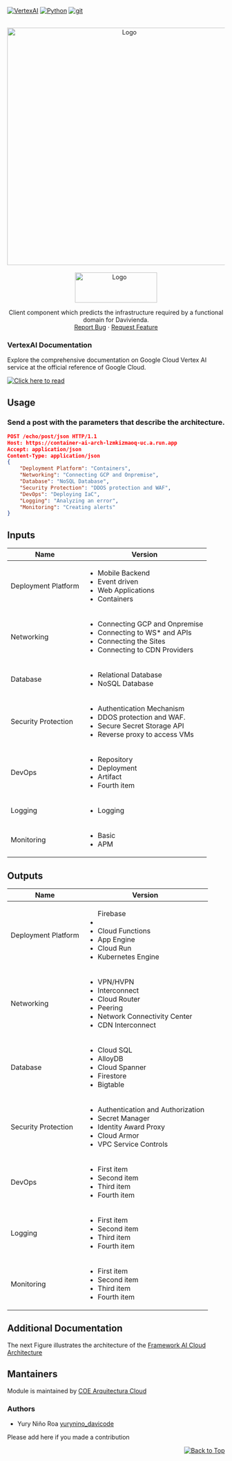 <div id="top"></div>

<!-- PROJECT SHIELDS -->
[![VertexAI](https://img.shields.io/badge/vertexai-v115-green?logo=google%20cloud)](https://cloud.google.com/vertex-ai)
[![Python](https://img.shields.io/badge/Python-3.11.X-blue.svg?logo=python)](https://www.python.org/)
[![git](https://img.shields.io/badge/git-v2.39.X-red.svg?logo=git)](https://git-scm.com/)

<!-- PROJECT LOGO -->

<br />
<div align="center">
  <a href="https://github.com/davivienda-colombia/davi-coe-terraform-test-lib">
    <img src="./utils/davi_logo.png" alt="Logo" width="550">
  </a>
</div>

<br />
<div align="center">
  <a href="https://github.com/davivienda-colombia/davi-coe-google-cloud">
    <img src="./utils/gcp_logo.png" alt="Logo" width="190" height="70">
  </a>
  <p align="center">
    Client component which predicts the infrastructure required by a functional domain for Davivienda.
    <br />
    <a href="https://github.com/davivienda-colombia/davi-coe-aws-s3-iac/issues">Report Bug</a>
    ·
    <a href="https://github.com/davivienda-colombia/davi-coe-aws-s3-iac/issues">Request Feature</a>
  </p>
</div>

### VertexAI Documentation

Explore the comprehensive documentation on Google Cloud Vertex AI service at the official reference of Google Cloud.

[![Click here to read](https://img.shields.io/badge/Click_here_to_read-blue?style=plastic&labelColor=white&color=blue&logoWidth=20&logo=GoogleCloud&logoColor=blue)](https://cloud.google.com/vertex-ai)

## Usage

### Send a post with the parameters that describe the architecture.

```json
POST /echo/post/json HTTP/1.1
Host: https://container-ai-arch-lzmkizmaoq-uc.a.run.app
Accept: application/json
Content-Type: application/json
{
    "Deployment Platform": "Containers",
    "Networking": "Connecting GCP and Onpremise",
    "Database": "NoSQL Database",
    "Security Protection": "DDOS protection and WAF",
    "DevOps": "Deploying IaC",
    "Logging": "Analyzing an error",
    "Monitoring": "Creating alerts"
}
```

<!-- BEGINNING OF PRE-COMMIT-TERRAFORM DOCS HOOK -->
## Inputs

| Name                | Version                                                                                                                                         |
|---------------------|-------------------------------------------------------------------------------------------------------------------------------------------------|
| Deployment Platform | <ul><li>Mobile Backend</li> <li>Event driven</li><li>Web Applications</li><li>Containers</li></ul>                                              |
| Networking          | <ul><li>Connecting GCP and Onpremise</li> <li>Connecting to WS* and APIs</li><li>Connecting the Sites</li><li>Connecting to CDN Providers</li></ul> |
| Database            | <ul><li>Relational Database</li> <li>NoSQL Database</li></ul>                                                                                   |
| Security Protection | <ul><li>Authentication Mechanism</li> <li>DDOS protection and WAF.</li><li>Secure Secret Storage API</li><li>Reverse proxy to access VMs</li></ul> |
| DevOps              | <ul><li>Repository</li><li>Deployment</li><li>Artifact</li><li>Fourth item</li></ul>                                                            |
| Logging             | <ul><li>Logging</li></ul>                                                                                                                       |
| Monitoring          | <ul><li>Basic</li><li>APM</li></ul>                                                                                |


## Outputs

| Name                | Version                                                                                                                                           |
|---------------------|---------------------------------------------------------------------------------------------------------------------------------------------------|
| Deployment Platform | <ul>Firebase<li></li><li>Cloud Functions</li><li>App Engine</li><li>Cloud Run</li><li>Kubernetes Engine</li></ul>                                 |
| Networking          | <ul><li>VPN/HVPN</li><li>Interconnect</li><li>Cloud Router</li><li>Peering</li><li>Network Connectivity Center</li><li>CDN Interconnect</li></ul> |
| Database            | <ul><li>Cloud SQL</li><li>AlloyDB</li><li>Cloud Spanner</li><li>Firestore</li><li>Bigtable</li></ul>                                              |
| Security Protection | <ul><li>Authentication and Authorization</li><li>Secret Manager</li><li>Identity Award Proxy</li><li>Cloud Armor</li><li>VPC Service Controls</li></ul>               |
| DevOps              | <ul><li>First item</li><li>Second item</li><li>Third item</li><li>Fourth item</li></ul>                                                           |
| Logging             | <ul><li>First item</li><li>Second item</li><li>Third item</li><li>Fourth item</li></ul>                                                           |
| Monitoring          | <ul><li>First item</li><li>Second item</li><li>Third item</li><li>Fourth item</li></ul>                                                           |

## Additional Documentation
The next Figure illustrates the architecture of the [Framework AI Cloud Architecture](./utils/framework-logo.png)

## Mantainers
Module is maintained by [COE Arquitectura Cloud](https://github.com/orgs/davivienda-colombia/teams/coe-team)

### Authors
-  Yury Niño Roa [yurynino_davicode](https://github.com/yurynino_davicode)


Please add here if you made a contribution

<div align="right">

[![Back to Top](https://img.shields.io/badge/%E2%96%B2%EF%B8%8F-Back_to_Top-238636?style=plastic&labelColor=white&color=238636&logo=none&logoColor=white&labelBorderRadius=8)](#Top)

</div>
